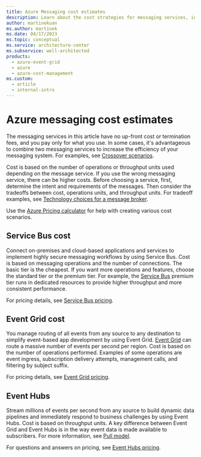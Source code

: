 ```yaml
---
title: Azure Messaging cost estimates
description: Learn about the cost strategies for messaging services, including Service Bus cost, Event Grid cost, and Event Hubs.
author: martinekuan
ms.author: martinek
ms.date: 04/17/2023
ms.topic: conceptual
ms.service: architecture-center
ms.subservice: well-architected
products:
  - azure-event-grid
  - azure
  - azure-cost-management
ms.custom:
  - article
  - internal-intro
---
```


# Azure messaging cost estimates

The messaging services in this article have no up-front cost or termination fees, and you pay only for what you use. In some cases, it's advantageous to combine two messaging services to increase the efficiency of your messaging system. For examples, see [Crossover scenarios](/azure/architecture/guide/technology-choices/messaging#crossover-scenarios).

Cost is based on the number of operations or throughput units used depending on the message service. If you use the wrong messaging service, there can be higher costs. Before choosing a service, first, determine the intent and requirements of the messages. Then consider the tradeoffs between cost, operations units, and throughput units. For tradeoff examples, see [Technology choices for a message broker](/azure/architecture/guide/technology-choices/messaging#technology-choices-for-a-message-broker).

Use the [Azure Pricing calculator](https://azure.microsoft.com/pricing/calculator/) for help with creating various cost scenarios.

## Service Bus cost

Connect on-premises and cloud-based applications and services to implement highly secure messaging workflows by using Service Bus. Cost is based on messaging operations and the number of connections. The basic tier is the cheapest. If you want more operations and features, choose the standard tier or the premium tier. For example, the [Service Bus](/azure/architecture/reference-architectures/enterprise-integration/queues-events#service-bus) premium tier runs in dedicated resources to provide higher throughput and more consistent performance.

For pricing details, see [Service Bus pricing](https://azure.microsoft.com/pricing/details/service-bus/).

## Event Grid cost

You manage routing of all events from any source to any destination to simplify event-based app development by using Event Grid. [Event Grid](/azure/architecture/reference-architectures/serverless/cloud-automation#event-grid) can route a massive number of events per second per region. Cost is based on the number of operations performed. Examples of some operations are event ingress, subscription delivery attempts, management calls, and filtering by subject suffix.

For pricing details, see [Event Grid pricing](https://azure.microsoft.com/pricing/details/event-grid/).

## Event Hubs

Stream millions of events per second from any source to build dynamic data pipelines and immediately respond to business challenges by using Event Hubs. Cost is based on throughput units. A key difference between Event Grid and Event Hubs is in the way event data is made available to subscribers. For more information, see [Pull model](/azure/architecture/guide/technology-choices/messaging#pull-model-1).

For questions and answers on pricing, see [Event Hubs pricing](https://azure.microsoft.com/pricing/details/event-hubs/).
